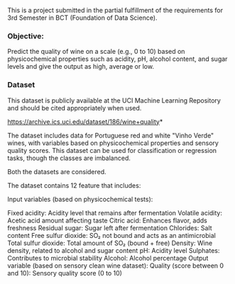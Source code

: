This is a project submitted in the partial fulfillment of the requirements for 3rd Semester in BCT (Foundation of Data Science). 

### Objective:
Predict the quality of wine on a scale (e.g., 0 to 10) based on physicochemical properties such as acidity, pH, alcohol content, and sugar levels and give the output as high, average or low.

### Dataset
This dataset is publicly available at the UCI Machine Learning Repository and should be cited appropriately when used.

https://archive.ics.uci.edu/dataset/186/wine+quality*

The dataset includes data for Portuguese red and white "Vinho Verde" wines, with variables based on physicochemical properties and sensory quality scores. This dataset can be used for classification or regression tasks, though the classes are imbalanced.

Both the datasets are considered.

The dataset contains 12 feature that includes:

Input variables (based on physicochemical tests):

  Fixed acidity: Acidity level that remains after fermentation
  Volatile acidity: Acetic acid amount affecting taste
  Citric acid: Enhances flavor, adds freshness
  Residual sugar: Sugar left after fermentation
  Chlorides: Salt content
  Free sulfur dioxide: SO₂ not bound and acts as an antimicrobial
  Total sulfur dioxide: Total amount of SO₂ (bound + free)
  Density: Wine density, related to alcohol and sugar content
  pH: Acidity level
  Sulphates: Contributes to microbial stability
  Alcohol: Alcohol percentage
  Output variable (based on sensory clean wine dataset):
  Quality (score between 0 and 10): Sensory quality score (0 to 10)
